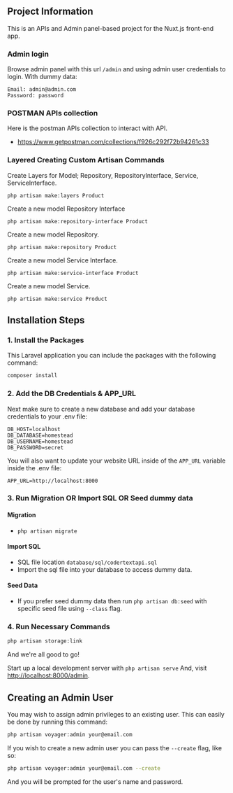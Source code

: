 ## Project Information
This is an APIs and Admin panel-based project for the Nuxt.js front-end app.

### Admin login
Browse admin panel with this url `/admin` and using admin user credentials to login. With dummy data:
```
Email: admin@admin.com
Password: password
```

### POSTMAN APIs collection
Here is the postman APIs collection to interact with API.
- https://www.getpostman.com/collections/f926c292f72b94261c33

### Layered Creating Custom Artisan Commands
Create Layers for Model; Repository, RepositoryInterface, Service, ServiceInterface.
```
php artisan make:layers Product
```
Create a new model Repository Interface
```
php artisan make:repository-interface Product
```
Create a new model Repository.
```
php artisan make:repository Product
```
Create a new model Service Interface.
```
php artisan make:service-interface Product
```
Create a new model Service.
```
php artisan make:service Product
```


## Installation Steps

### 1. Install the Packages

This Laravel application you can include the packages with the following command:

```bash
composer install
```

### 2. Add the DB Credentials & APP_URL

Next make sure to create a new database and add your database credentials to your .env file:

```
DB_HOST=localhost
DB_DATABASE=homestead
DB_USERNAME=homestead
DB_PASSWORD=secret
```

You will also want to update your website URL inside of the `APP_URL` variable inside the .env file:

```
APP_URL=http://localhost:8000
```

### 3. Run Migration OR Import SQL OR Seed dummy data
#### Migration
- `php artisan migrate`

#### Import SQL
- SQL file location `database/sql/codertextapi.sql` 
- Import the sql file into your database to access dummy data.

#### Seed Data
- If you prefer seed dummy data then run `php artisan db:seed` with specific seed file using `--class` flag.


### 4. Run Necessary Commands

```bash
php artisan storage:link
```

And we're all good to go!

Start up a local development server with `php artisan serve` And, visit [http://localhost:8000/admin](http://localhost:8000/admin).

## Creating an Admin User

You may wish to assign admin privileges to an existing user.
This can easily be done by running this command:

```bash
php artisan voyager:admin your@email.com
```

If you wish to create a new admin user you can pass the `--create` flag, like so:

```bash
php artisan voyager:admin your@email.com --create
```

And you will be prompted for the user's name and password.
